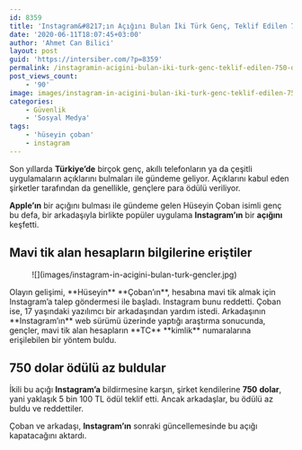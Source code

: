 ```yaml
---
id: 8359
title: 'Instagram&#8217;ın Açığını Bulan İki Türk Genç, Teklif Edilen 750 Dolarlık Ödülü Az Bulup Reddetti'
date: '2020-06-11T18:07:45+03:00'
author: 'Ahmet Can Bilici'
layout: post
guid: 'https://intersiber.com/?p=8359'
permalink: /instagramin-acigini-bulan-iki-turk-genc-teklif-edilen-750-dolarlik-odulu-az-bulup-reddetti/
post_views_count:
    - '90'
image: images/instagram-in-acigini-bulan-iki-turk-genc-teklif-edilen-750-dolarlik-odulu-az-bularak-reddetti.jpg
categories:
    - Güvenlik
    - 'Sosyal Medya'
tags:
    - 'hüseyin çoban'
    - instagram
---
```


Son yıllarda **Türkiye’de** birçok genç, akıllı telefonların ya da çeşitli uygulamaların açıklarını bulmaları ile gündeme geliyor. Açıklarını kabul eden şirketler tarafından da genellikle, gençlere para ödülü veriliyor.

**Apple’ın** bir açığını bulması ile gündeme gelen Hüseyin Çoban isimli genç bu defa, bir arkadaşıyla birlikte popüler uygulama **Instagram’ın** bir **açığını** keşfetti.

## Mavi tik alan hesapların bilgilerine eriştiler

<figure class="wp-block-image size-large">![](images/instagram-in-acigini-bulan-turk-gencler.jpg)</figure>Olayın gelişimi, **Hüseyin** **Çoban’ın**, hesabına mavi tik almak için Instagram’a talep göndermesi ile başladı. Instagram bunu reddetti. Çoban ise, 17 yaşındaki yazılımcı bir arkadaşından yardım istedi. Arkadaşının **Instagram’ın** web sürümü üzerinde yaptığı araştırma sonucunda, gençler, mavi tik alan hesapların **TC** **kimlik** numaralarına erişilebilen bir yöntem buldu.

## 750 dolar ödülü az buldular

İkili bu açığı **Instagram’a** bildirmesine karşın, şirket kendilerine **750** **dolar**, yani yaklaşık 5 bin 100 TL ödül teklif etti. Ancak arkadaşlar, bu ödülü az buldu ve reddettiler.

Çoban ve arkadaşı, **Instagram’ın** sonraki güncellemesinde bu açığı kapatacağını aktardı.